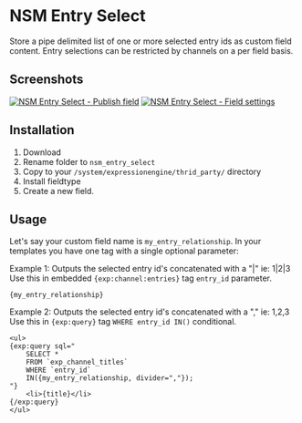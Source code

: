 NSM Entry Select
================

Store a pipe delimited list of one or more selected entry ids as custom field content. Entry selections can be restricted by channels on a per field basis.

Screenshots
-----------

[![NSM Entry Select - Publish field](http://s3.amazonaws.com/ember/v5GaN2Vzxo4cADHcgiu91rW4dtN35LUZ_s.png)](http://emberapp.com/leevigraham/images/nsm-entry-select-field-settings/ "NSM Entry Select - Publish field") [![NSM Entry Select - Field settings](http://s3.amazonaws.com/ember/AAZWSU8ATPOwHWGIlqVOSKyC3bSad5rp_s.png)](http://emberapp.com/leevigraham/images/nsm-entry-select-publish-field/ "NSM Entry Select - Field settings")



Installation
------------

1. Download
2. Rename folder to `nsm_entry_select`
3. Copy to your `/system/expressionengine/thrid_party/` directory
4. Install fieldtype
5. Create a new field.

Usage
-----

Let's say your custom field name is `my_entry_relationship`. In your templates you have one tag with a single optional parameter:

Example 1: Outputs the selected entry id's concatenated with a "|" ie: 1|2|3 Use this in embedded `{exp:channel:entries}` tag `entry_id` parameter.

	{my_entry_relationship}

Example 2: Outputs the selected entry id's concatenated with a "," ie: 1,2,3 Use this in `{exp:query}` tag `WHERE entry_id IN()` conditional.

	<ul>
	{exp:query sql="
	    SELECT * 
	    FROM `exp_channel_titles`
	    WHERE `entry_id`
	    IN({my_entry_relationship, divider=","});
	"}
	    <li>{title}</li>
	{/exp:query}
	</ul>